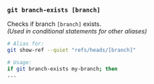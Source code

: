 ### `git branch-exists [branch]`

Checks if branch `[branch]` exists.
<br>_(Used in conditional statements for other aliases)_

```bash
# Alias for:
git show-ref --quiet "refs/heads/[branch]"

# Usage:
if git branch-exists my-branch; then
...
```
